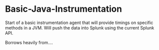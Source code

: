 # Basic-Java-Instrumentation

Start of a basic instrumentation agent that will provide timings on specific methods in a JVM. Will push the data into Splunk using the current Splunk API.

Borrows heavily from....
